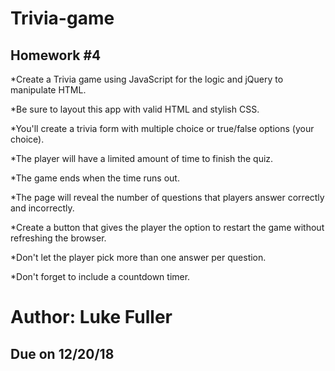 # Trivia-game

## Homework #4


*Create a Trivia game using JavaScript for the logic and jQuery to manipulate HTML. 

*Be sure to layout this app with valid HTML and stylish CSS.

*You'll create a trivia form with multiple choice or true/false options (your choice).

*The player will have a limited amount of time to finish the quiz. 

*The game ends when the time runs out. 

*The page will reveal the number of questions that players answer correctly and incorrectly.

*Create a button that gives the player the option to restart the game without refreshing the browser.

*Don't let the player pick more than one answer per question.

*Don't forget to include a countdown timer.

# Author: Luke Fuller
## Due on 12/20/18
